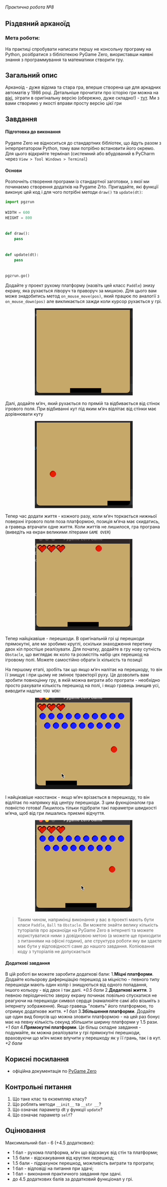 ###### Практична робота №8
## Різдвяний арканоїд

### Мета роботи:
На практиці спробувати написати першу не консольну програму на Python, розібратися з бібліотекою PyGame Zero, виориставши наявні знання з программування та математики створити гру.

## Загальний опис
Арканоід - дуже відома та стара гра, вперше створена ще для аркадних автоматів у 1986 році. Детальніше прочитати про історію гри можна на [вікі](https://en.wikipedia.org/wiki/Arkanoid), зіграти в оригінальну версію (обережно, дуже складно!) - [тут](https://www.free80sarcade.com/arkanoid.php). Ми з вами створимо у якості вправи просту версію цієї гри

## Завдання

#### Підготовка до виконання

Pygame Zero не відноситься до стандартних бібліотек, що йдуть разом з інтерпретатором Python, тому вам потрібно встановити його окремо. Для цього відкрийте термінал (системний або вбудований в PyCharm через `View > Tool Windows > Terminal`)


#### Основи

Розпочніть створення програми із стандартної заготовки, з якої ми починаємо створення додатків на Pygame Zrto. Пригадайте, які функції виконує цей код і для чого потрібні методи `draw()` та `update(dt)`:

```Python
import pgzrun

WIDTH = 600
HEIGHT = 800


def draw():
    pass


def update(dt):
    pass


pgzrun.go()
```

Додайте у проект рухому платформу (назвіть цей класс `Paddle`) знизу екрану, яка рухається ліворуч та праворуч за мишкою. Для цього вам може знадобитись метод `on_mouse_move(pos)`, який працює по аналогії з `on_mouse_down(pos)` але викликається зажди коли курсор рухається у грі.
<p align="center">
 <img  src="res/arcanoid_1.gif">
</p >

Далі, додайте мʼяч, який рухається по прямій та відбивається від стінок ігрового поля. При відбиванні кут під яким мʼяч відлітає від стінки має дорівнювати куту

<p align="center">
 <img  src="res/arcanoid_2.gif">
</p >

Тепер час додати життя - кожного разу, коли мʼяч торкається нижньої поверхні ігрового поля поза платформою, позиція мʼяча має скидатись, а гравець втрачати одне життя. Коли життів не лишилося, гра програна (виведіть на екран великими літерами `GAME OVER`)

<p align="center">
 <img  src="res/arcanoid_3.gif">
</p >

Тепер найцікавіше - перешкоди. В оригінальній грі ці перешкоди прямокутні, але ми зробимо круглі, оскільки знаходження перетину двох кіл простіше реалізувати. Для початку, додайте в гру нову сутність `Obstacle`, що виглядає як коло та розмістіть набір цех перешкод на ігровому полі. Можете самостійно обрати їх кількість та позиції

На першому етапі, зробіть так що якщо мʼяч налітає на перешкоду, то він її знищує і при цьому не змінює траекторії руху. Це дозволить вам зробити повноцінну гру, в якій можна виграти або програти - необхідно просто рахувати кількість перешкод на полі, і якщо гравець знищив усі, виводити надпис `YOU WON!`

<p align="center">
 <img  src="res/arcanoid_4.gif">
</p >

І найцікавіше наостанок - якщо мʼяч врізається в перешкоду, то він відлітає по напрямку від центру перешкоди. З цим фукнціоналом гра повністю готова! Лишилось тільки підібрати такі параметри швидкості мʼяча, щоб від гри лишались приємні відчуття.

<p align="center">
 <img  src="res/arcanoid_5.gif">
</p >

> Таким чином, наприкінці виконання у вас в проекті мають бути класи `Paddle`, `Ball` та `Obstacle`. Ви можете знайти велику кількість туторіалів про арканоїди на PyGame Zero в інтернеті та можете користуватися ними з довідковою метою (а можете ще приходити з питаннями на офісні години), але структура роботи яку ви здаєте має бути у відповідності саме до нашого завдання. Копіювання коду з туторіалів не допускається

#### Додаткові завдання

В цій роботі ви можете заробити додаткові бали:
1.**Міцні платформи**. Додайте кольорову дифернціацію перешкод за міцністю - певного типу перешкоди мають один колір і знищуються від одного попадання, іншого кольору - від двох і так далі. _+0.5 бали_
2.**Додаткові життя**. З певною періодичністю зверху екрану починає повільно спускатися не реагуючи на перешкоди символ сердця (намалюйте самі або візьміть з інтернету зображення). Якщо гравець "ловить" його платформою, то отримує додаткове життя. _+1 бал_
3.**Збільшення платформи**. Додайте ще один вид бонусів що можна зловити платформою - на цей раз бонус має на певну кількість секунд збільшити ширину платформи у 1.5 рази. _+1 бал_
4.**Прямокутні платформи**. Це більш складне завдання - подумайте, як можна реалізувати у грі прямокутні перешкоди, враховуючи що мʼяч може влучити у перешкоду як у її грань, так і в кут. _+2 бали_

## Корисні посилання
- офіційна документація по [PyGame Zero](https://pygame-zero.readthedocs.io/en/stable/introduction.html)

## Контрольні питання
1. Що таке клас та екземпляр класу?
2. Що роблять методи `__init__`  та `__str __`?
3. Що означає параметр dt у функції `update`?
4. Що означає параметр `self`?

## Оцінювання
Максимальний бал - 6 (+4.5 додаткових):
- 1 бал - рухома платформа, мʼяч що відскакує від стін та платформи;
- 1.5 бали - відскакування від круглих перешкод;
- 1.5 бали - підрахунок перешкод, можливість виграти та програти;
- 1 бал - відповіді на питання при здачі;
- 1 бал - виконання практичного завдання при здачі.
- до 4.5 додаткових балів за додатковий функціонал у грі.

